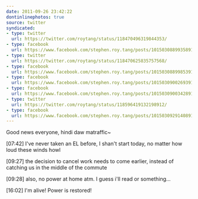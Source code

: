 ```yaml
---
date: 2011-09-26 23:42:22
dontinlinephotos: true
source: twitter
syndicated:
- type: twitter
  url: https://twitter.com/roytang/status/118470496319844353/
- type: facebook
  url: https://www.facebook.com/stephen.roy.tang/posts/10150308899358912
- type: twitter
  url: https://twitter.com/roytang/status/118470625835757568/
- type: facebook
  url: https://www.facebook.com/stephen.roy.tang/posts/10150308899853912
- type: facebook
  url: https://www.facebook.com/stephen.roy.tang/posts/10150309002693912
- type: facebook
  url: https://www.facebook.com/stephen.roy.tang/posts/10150309003428912
- type: twitter
  url: https://twitter.com/roytang/status/118596419132198912/
- type: facebook
  url: https://www.facebook.com/stephen.roy.tang/posts/10150309291408912
---
```


Good news everyone, hindi daw matraffic~

<time>[07:42]</time> I've never taken an EL before, I shan't start today, no matter how loud these winds howl

<time>[09:27]</time> the decision to cancel work needs to come earlier, instead of catching us in the middle of the commute

<time>[09:28]</time> also, no power at home atm. I guess i'll read or something...

<time>[16:02]</time> I'm alive! Power is restored!